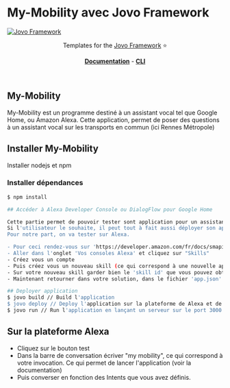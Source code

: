 # My-Mobility avec Jovo Framework

[![Jovo Framework](https://www.jovo.tech/img/github-logo.png)](https://www.jovo.tech)

<p align="center">Templates for the <a href="https://github.com/jovotech/jovo-framework-nodejs">Jovo Framework</a> ⭐️</p>

<p align="center">
<a href="https://www.jovo.tech/framework/docs/"><strong>Documentation</strong></a> -
<a href="https://github.com/jovotech/jovo-cli"><strong>CLI </strong></a></p>
<br/>

## My-Mobility

My-Mobility est un programme destiné à un assistant vocal tel que Google Home, ou Amazon Alexa.
Cette application, permet de poser des questions à un assistant vocal sur les transports en commun (ici Rennes Métropole)

## Installer My-Mobility

Installer nodejs et npm

### Installer dépendances
```sh
$ npm install

## Accéder à Alexa Developer Console ou DialogFlow pour Google Home

Cette partie permet de pouvoir tester sont application pour un assistant vocal.
Si l'utilisateur le souhaite, il peut tout à fait aussi déployer son application sur un assistant vocal physique.
Pour notre part, on va tester sur Alexa.

- Pour ceci rendez-vous sur 'https://developer.amazon.com/fr/docs/smapi/quick-start-alexa-skills-kit-command-line-interface.html'
- Aller dans l'onglet 'Vos consoles Alexa' et cliquez sur "Skills"
- Créez vous un compte
- Puis créez vous un nouveau skill (ce qui correspond à une nouvelle application)
- Sur votre nouveau skill garder bien le 'skill id' que vous pouvez obtenir en cliquant sur 'voir skill id'
- Maintenant retourner dans votre solution, dans le fichier 'app.json' remplacer 'Votre skillId' par le votre.

## Deployer application
$ jovo build // Build l'application
$ jovo deploy // Deploy l'application sur la plateforme de Alexa et de Google Home
$ jovo run // Run l'application en lançant un serveur sur le port 3000
```
## Sur la plateforme Alexa

- Cliquez sur le bouton test
- Dans la barre de conversation écriver "my mobility", ce qui correspond à votre invocation. Ce qui permet de lancer l'application (voir la documentation)
- Puis converser en fonction des Intents que vous avez définis.
